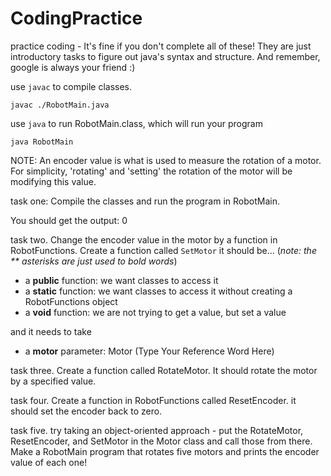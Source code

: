 # CodingPractice

practice coding -
It's fine if you don't complete all of these! They are just introductory tasks to figure out java's syntax and
structure. And remember, google is always your friend :)

use `javac` to compile classes.

```shell
javac ./RobotMain.java
```

use `java` to run RobotMain.class, which will run your program

```shell
java RobotMain
```

NOTE: An encoder value is what is used to measure the rotation of a motor. For simplicity, 'rotating' and 'setting' the
rotation of the motor will be modifying this value.

task one: Compile the classes and run the program in RobotMain.

You should get the output:
0

task two. Change the encoder value in the motor by a function in RobotFunctions.
Create a function called `SetMotor`
it should be...  (*note: the \*\* asterisks are just used to bold words*)

- a **public** function: we want classes to access it
- a **static** function: we want classes to access it without creating a RobotFunctions object
- a **void** function: we are not trying to get a value, but set a value

and it needs to take

- a **motor** parameter: Motor (Type Your Reference Word Here)

task three. Create a function called RotateMotor. It should rotate the motor by a specified value.

task four. Create a function in RobotFunctions called ResetEncoder. it should set the encoder back to zero.

task five. try taking an object-oriented approach - put the RotateMotor, ResetEncoder, and SetMotor in the Motor class
and
call those from there. Make a RobotMain program that rotates five motors and prints the encoder value of each one!


